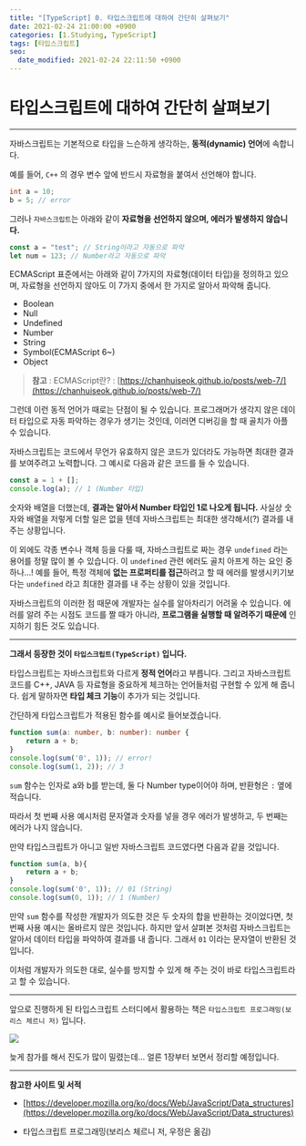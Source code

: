 ```yaml
---
title: "[TypeScript] 0. 타입스크립트에 대하여 간단히 살펴보기"
date: 2021-02-24 21:00:00 +0900
categories: [1.Studying, TypeScript]
tags: [타입스크립트]
seo:
  date_modified: 2021-02-24 22:11:50 +0900
---
```

# **타입스크립트에 대하여 간단히 살펴보기**

---

자바스크립트는 기본적으로 타입을 느슨하게 생각하는, **동적(dynamic) 언어**에 속합니다.

예를 들어, `C++` 의 경우 변수 앞에 반드시 자료형을 붙여서 선언해야 합니다.

```c++
int a = 10;
b = 5; // error
```

그러나 `자바스크립트`는 아래와 같이 **자료형을 선언하지 않으며, 에러가 발생하지 않습니다.**

```javascript
const a = "test"; // String이라고 자동으로 파악
let num = 123; // Number라고 자동으로 파악
```

ECMAScript 표준에서는 아래와 같이 7가지의 자료형(데이터 타입)을 정의하고 있으며, 자료형을 선언하지 않아도 이 7가지 중에서 한 가지로 알아서 파악해 줍니다.

* Boolean
* Null
* Undefined
* Number
* String
* Symbol(ECMAScript 6~)
* Object

> **참고** : ECMAScript란? : [https://chanhuiseok.github.io/posts/web-7/](https://chanhuiseok.github.io/posts/web-7/)

그런데 이런 동적 언어가 때로는 단점이 될 수 있습니다. 프로그래머가 생각지 않은 데이터 타입으로 자동 파악하는 경우가 생기는 것인데, 이러면 디버깅을 할 때 골치가 아플 수 있습니다.

자바스크립트는 코드에서 무언가 유효하지 않은 코드가 있더라도 가능하면 최대한 결과를 보여주려고 노력합니다. 그 예시로 다음과 같은 코드를 들 수 있습니다.

```javascript
const a = 1 + [];
console.log(a); // 1 (Number 타입)
```

숫자와 배열을 더했는데, **결과는 알아서 Number 타입인 1로 나오게 됩니다.** 사실상 숫자와 배열을 저렇게 더할 일은 없을 텐데 자바스크립트는 최대한 생각해서(?) 결과를 내 주는 상황입니다.

이 외에도 각종 변수나 객체 등을 다룰 때, 자바스크립트로 짜는 경우 `undefined` 라는 용어를 정말 많이 볼 수 있습니다. 이 `undefined` 관련 에러도 골치 아프게 하는 요인 중 하나...!
예를 들어, 특정 객체에 **없는 프로퍼티를 접근**하려고 할 때 에러를 발생시키기보다는 `undefined` 라고 최대한 결과를 내 주는 상황이 있을 것입니다.

자바스크립트의 이러한 점 때문에 개발자는 실수를 알아차리기 어려울 수 있습니다. 에러를 알려 주는 시점도 코드를 짤 때가 아니라, **프로그램을 실행할 때 알려주기 때문에** 인지하기 힘든 것도 있습니다.

------

**그래서 등장한 것이 `타입스크립트(TypeScript)` 입니다.**

타입스크립트는 자바스크립트와 다르게 **정적 언어**라고 부릅니다. 그리고 자바스크립트 코드를 C++, JAVA 등 자료형을 중요하게 체크하는 언어들처럼 구현할 수 있게 해 줍니다. 쉽게 말하자면 **타입 체크 기능**이 추가가 되는 것입니다.

간단하게 타입스크립트가 적용된 함수를 예시로 들어보겠습니다.

```typescript
function sum(a: number, b: number): number {
    return a + b;
}
console.log(sum('0', 1)); // error!
console.log(sum(1, 2)); // 3
```

`sum` 함수는 인자로 a와 b를 받는데, 둘 다 Number type이어야 하며, 반환형은 `:` 옆에 적습니다.

따라서 첫 번째 사용 예시처럼 문자열과 숫자를 넣을 경우 에러가 발생하고, 두 번째는 에러가 나지 않습니다.

만약 타입스크립트가 아니고 일반 자바스크립트 코드였다면 다음과 같을 것입니다.

```javascript
function sum(a, b){
	return a + b;
}
console.log(sum('0', 1)); // 01 (String)
console.log(sum(0, 1)); // 1 (Number)
```

만약 `sum` 함수를 작성한 개발자가 의도한 것은 두 숫자의 합을 반환하는 것이었다면, 첫 번째 사용 예시는 올바르지 않은 것입니다. 하지만 앞서 살펴본 것처럼 자바스크립트는 알아서 데이터 타입을 파악하여 결과를 내 줍니다. 그래서 `01` 이라는 문자열이 반환된 것입니다.

이처럼 개발자가 의도한 대로, 실수를 방지할 수 있게 해 주는 것이 바로 타입스크립트라고 할 수 있습니다.

------

앞으로 진행하게 된 타입스크립트 스터디에서 활용하는 책은 `타입스크립트 프로그래밍(보리스 체르니 저)` 입니다.

![](http://image.yes24.com/goods/90265564/300x0)

늦게 참가를 해서 진도가 많이 밀렸는데... 얼른 1장부터 보면서 정리할 예정입니다.

------

**참고한 사이트 및 서적**

* [https://developer.mozilla.org/ko/docs/Web/JavaScript/Data_structures](https://developer.mozilla.org/ko/docs/Web/JavaScript/Data_structures)

* 타입스크립트 프로그래밍(보리스 체르니 저, 우정은 옮김)